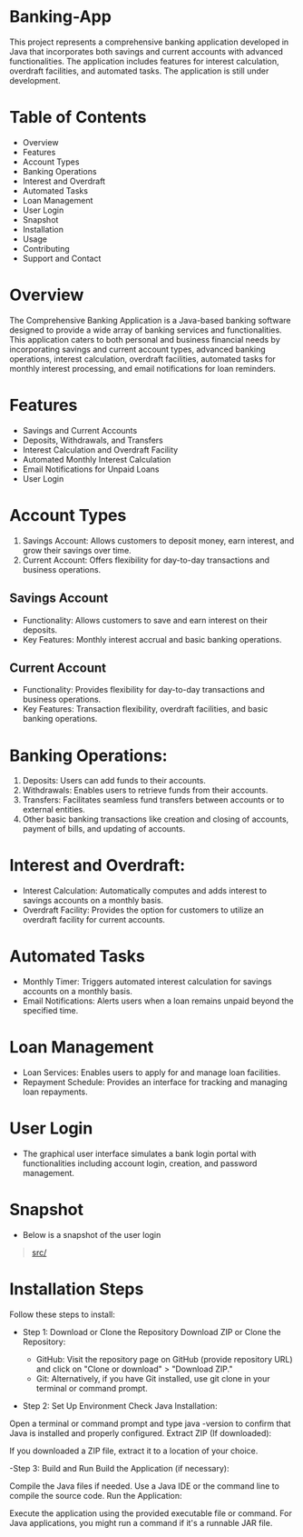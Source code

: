 # Banking-App
This project represents a comprehensive banking application developed in Java that incorporates both savings and current accounts with
advanced functionalities. The application includes features for interest calculation, overdraft facilities, and automated tasks. The application 
is still under development.

# Table of Contents
  - Overview
  - Features
  - Account Types
  - Banking Operations
  - Interest and Overdraft
  - Automated Tasks
  - Loan Management
  - User Login
  - Snapshot
  - Installation
  - Usage
  - Contributing
  - Support and Contact

# Overview
The Comprehensive Banking Application is a Java-based banking software designed to provide a wide array of banking services and functionalities. 
This application caters to both personal and business financial needs by incorporating savings and current account types, advanced banking operations,
interest calculation, overdraft facilities, automated tasks for monthly interest processing, and email notifications for loan reminders.

# Features
  - Savings and Current Accounts
  - Deposits, Withdrawals, and Transfers
  - Interest Calculation and Overdraft Facility
  - Automated Monthly Interest Calculation
  - Email Notifications for Unpaid Loans
  - User Login 

# Account Types
  1. Savings Account: Allows customers to deposit money, earn interest, and grow their savings over time.
  2. Current Account: Offers flexibility for day-to-day transactions and business operations.

    
## Savings Account
   - Functionality: Allows customers to save and earn interest on their deposits.
   - Key Features: Monthly interest accrual and basic banking operations.

## Current Account
  - Functionality: Provides flexibility for day-to-day transactions and business operations.
  - Key Features: Transaction flexibility, overdraft facilities, and basic banking operations.

# Banking Operations:
  1. Deposits: Users can add funds to their accounts.
  2. Withdrawals: Enables users to retrieve funds from their accounts.
  3. Transfers: Facilitates seamless fund transfers between accounts or to external entities.
  4. Other basic banking transactions like creation and closing of accounts, payment of bills, and updating of accounts.
    
# Interest and Overdraft:
  - Interest Calculation: Automatically computes and adds interest to savings accounts on a monthly basis.
  - Overdraft Facility: Provides the option for customers to utilize an overdraft facility for current accounts.

# Automated Tasks
  - Monthly Timer: Triggers automated interest calculation for savings accounts on a monthly basis.
  - Email Notifications: Alerts users when a loan remains unpaid beyond the specified time.

# Loan Management
  - Loan Services: Enables users to apply for and manage loan facilities.
  - Repayment Schedule: Provides an interface for tracking and managing loan repayments.

# User Login
  - The graphical user interface simulates a bank login portal with functionalities including account login,
    creation, and password management.

# Snapshot
  - Below is a snapshot of the user login
> [src/](https://github.com/NonyeP/Banking-App/src/BankLogin.png)
    
# Installation Steps
Follow these steps to install:

 - Step 1: Download or Clone the Repository
  Download ZIP or Clone the Repository:
    - GitHub: Visit the repository page on GitHub (provide repository URL) and click on "Clone or download" > "Download ZIP."
    - Git: Alternatively, if you have Git installed, use git clone <repository URL> in your terminal or command prompt.
      
 - Step 2: Set Up Environment
  Check Java Installation:

  Open a terminal or command prompt and type java -version to confirm that Java is installed and properly configured.
  Extract ZIP (If downloaded):

If you downloaded a ZIP file, extract it to a location of your choice.

 -Step 3: Build and Run
Build the Application (if necessary):

Compile the Java files if needed. Use a Java IDE or the command line to compile the source code.
Run the Application:

Execute the application using the provided executable file or command. For Java applications, you might run a command if it's a runnable JAR file.



